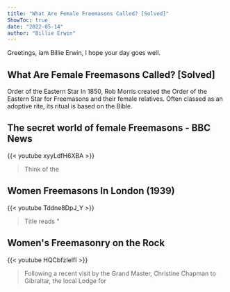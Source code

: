 ```yaml
---
title: "What Are Female Freemasons Called? [Solved]"
ShowToc: true 
date: "2022-05-14"
author: "Billie Erwin" 
---
```


Greetings, iam Billie Erwin, I hope your day goes well.
## What Are Female Freemasons Called? [Solved]
Order of the Eastern Star In 1850, Rob Morris created the Order of the Eastern Star for Freemasons and their female relatives. Often classed as an adoptive rite, its ritual is based on the Bible.

## The secret world of female Freemasons - BBC News
{{< youtube xyyLdfH6XBA >}}
>Think of the 

## Women Freemasons In London (1939)
{{< youtube Tddne8DpJ_Y >}}
>Title reads "

## Women's Freemasonry on the Rock
{{< youtube HQCbfzIelfI >}}
>Following a recent visit by the Grand Master, Christine Chapman to Gibraltar, the local Lodge for 

